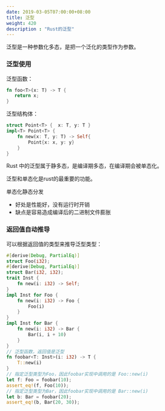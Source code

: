 ```yaml
---
date: 2019-03-05T07:00:00+08:00
title: 泛型
weight: 420
description : "Rust的泛型"
---
```


泛型是一种参数化多态，是把一个泛化的类型作为参数。

### 泛型使用

泛型函数：

```rust
fn foo<T>(x: T) -> T {
   return x;
}
```

泛型结构体：

```rust
struct Point<T> {  x: T, y: T }
impl<T> Point<T> {
    fn new(x: T, y: T) -> Self{
        Point{x: x, y: y}
    }
}
```

Rust 中的泛型属于静多态，是编译期多态，在编译期会被单态化。

泛型和单态化是rust的最重要的功能。

单态化静态分发

- 好处是性能好，没有运行时开销
- 缺点是容易造成编译后的二进制文件膨胀

### 返回值自动推导

可以根据返回值的类型来推导泛型类型：

```rust
#[derive(Debug, PartialEq)]
struct Foo(i32);
#[derive(Debug, PartialEq)]
struct Bar(i32, i32);
trait Inst {
    fn new(i: i32) -> Self;
}
impl Inst for Foo {
    fn new(i: i32) -> Foo {
        Foo(i)
    }
}
impl Inst for Bar {
    fn new(i: i32) -> Bar {
        Bar(i, i + 10)
    }
}
// 泛型函数，返回值是泛型
fn foobar<T: Inst>(i: i32) -> T {
    T::new(i)
}
// 指定泛型类型为Foo，因此foobar实现中调用的是 Foo::new(i)
let f: Foo = foobar(10);
assert_eq!(f, Foo(10));
// 指定泛型类型为Bar，因此foobar实现中调用的是 Bar::new(i)
let b: Bar = foobar(20);
assert_eq!(b, Bar(20, 30));
```

